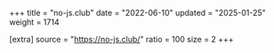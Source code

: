 +++
title = "no-js.club"
date = "2022-06-10"
updated = "2025-01-25"
weight = 1714

[extra]
source = "https://no-js.club/"
ratio = 100
size = 2
+++
